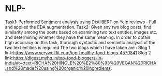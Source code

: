 # NLP-
Task1: Performed Sentiment analysis using DistilBERT on Yelp reviews - Full and applied the EDA augmentation. 
Task2: Given any two blog posts, find similarity among the posts based on examining two text entities, images etc. and determining whether they have the same meaning. In order to obtain high accuracy on this task, thorough syntactic and semantic analysis of the two text entities is required
The two blogs which I have taken are :
Blog 1 link:https://www.verywellfit.com/top-healthy-food-blogs-4570841
Blog 2 link:https://digest.myhq.in/top-food-bloggers-in-india/#:~:text=RICHA%20HINGLE%20%E2%80%93%20VEGAN%20RICHA,and%20made%20using%20organic%20ingredients.
